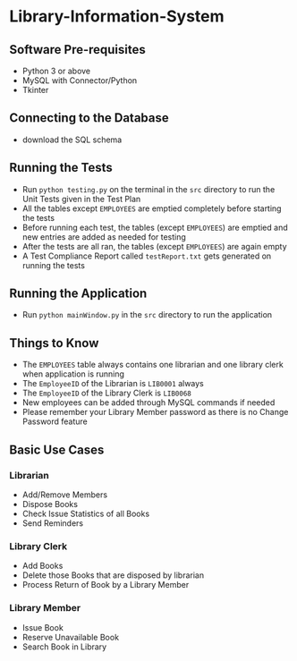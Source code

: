 # Library-Information-System

## Software Pre-requisites
- Python 3 or above
- MySQL with Connector/Python
- Tkinter
## Connecting to the Database
- download the SQL schema
## Running the Tests
- Run `python testing.py` on the terminal  in the `src` directory to run the Unit Tests given in the Test Plan
- All the tables except `EMPLOYEES` are emptied completely before starting the tests
- Before running each test, the tables (except `EMPLOYEES`) are emptied and new entries are added as needed for testing
- After the tests are all ran, the tables (except `EMPLOYEES`) are again empty 
- A Test Compliance Report called `testReport.txt` gets generated on running the tests
## Running the Application
- Run `python mainWindow.py` in the `src` directory to run the application
## Things to Know
- The `EMPLOYEES` table always contains one librarian and one library clerk when application is running
- The `EmployeeID` of the Librarian is `LIB0001` always
- The `EmployeeID` of the Library Clerk is `LIB0068`
- New employees can be added through MySQL commands if needed
- Please remember your Library Member password as there is no Change Password feature
## Basic Use Cases
### Librarian
- Add/Remove Members
- Dispose Books
- Check Issue Statistics of all Books
- Send Reminders
### Library Clerk
- Add Books
- Delete those Books that are disposed by librarian
- Process Return of Book by a Library Member
### Library Member
- Issue Book
- Reserve Unavailable Book
- Search Book in Library
